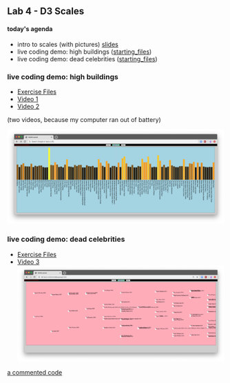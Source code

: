 ## Lab 4 - D3 Scales

#### today's agenda
- intro to scales (with pictures) [slides](https://docs.google.com/presentation/d/1pR2IW1NSbJ2CCS9skxT5hek4d_5EYeJVX7le5yedlsU/edit?usp=sharing)
- live coding demo: high buildings ([starting_files](lab4-linear-scale_blank.zip))
- live coding demo: dead celebrities ([starting_files](lab4-time-scale_blank.zip))





### live coding demo: high buildings
- [Exercise Files](lab4-linear-scale.zip)
- [Video 1](https://drive.google.com/file/d/1FsWXKaYx7hIgorfcPudtK_DPQkSs44o8/view?usp=sharing)
- [Video 2](https://drive.google.com/file/d/19TpfYK3NThC756hMLAoGvU_VeORqXg8H/view?usp=sharing)

(two videos, because my computer ran out of battery)

![](assets/linear-scale.png)


### live coding demo: dead celebrities
- [Exercise Files](lab4-time-scale.zip)
- [Video 3](https://drive.google.com/file/d/1rpgu6S7-pEacLTbczigxoEj6QHVzoU82/view?usp=sharing)
![](assets/time-scale.png)

[a commented code](lab4-time-scale-commmented/js/middlescript.js)

